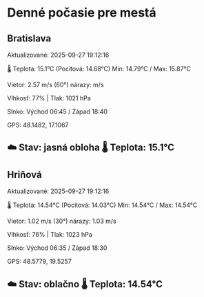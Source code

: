 ﻿# Denné počasie pre mestá

## Bratislava
Aktualizované: 2025-09-27 19:12:16

🌡️ Teplota: 15.1°C 
(Pocitová: 14.68°C)
Min: 14.79°C / Max: 15.87°C

Vietor: 2.57 m/s    (60°) 
nárazy:  m/s

Vlhkosť: 77% | Tlak: 1021 hPa

Slnko: Východ 06:45 / Západ 18:40

GPS: 48.1482, 17.1067

☁️ Stav: jasná obloha        🌡️ Teplota: 15.1°C
---

## Hriňová
Aktualizované: 2025-09-27 19:12:16

🌡️ Teplota: 14.54°C 
(Pocitová: 14.03°C)
Min: 14.54°C / Max: 14.54°C

Vietor: 1.02 m/s (30°)
nárazy: 1.03 m/s

Vlhkosť: 76% | Tlak: 1023 hPa

Slnko: Východ 06:35 / Západ 18:30

GPS: 48.5779, 19.5257

☁️ Stav: oblačno        🌡️ Teplota: 14.54°C
---
